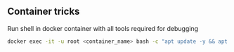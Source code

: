 ## Container tricks

Run shell in docker container with all tools required for debugging
```bash
docker exec -it -u root <container_name> bash -c "apt update -y && apt install net-tools procps lsof -y && bash"
```
